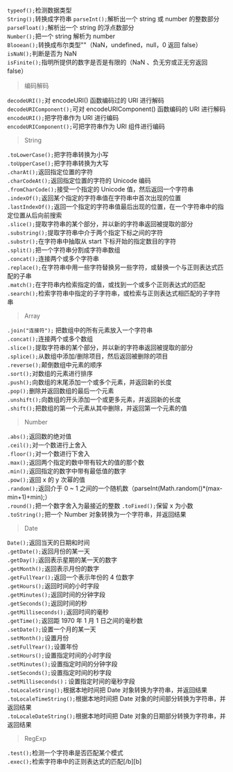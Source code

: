 `typeof();`检测数据类型  
`String();`转换成字符串
`parseInt();`解析出一个 string 或 number 的整数部分  
`parseFloat();`解析出一个 string 的浮点数部分  
`Number();`把一个 string 解析为 number  
`Blooean();`转换成布尔类型""（NaN，undefined，null，0 返回 false）  
`isNaN();`判断是否为 NaN  
`isFinite();`指明所提供的数字是否是有限的（NaN 、负无穷或正无穷返回 false）

> 编码解码

`decodeURI();`对 encodeURI() 函数编码过的 URI 进行解码  
`decodeURIComponent();`可对 encodeURIComponent() 函数编码的 URI 进行解码  
`encodeURI();`把字符串作为 URI 进行编码  
`encodeURIComponent();`可把字符串作为 URI 组件进行编码

> String

`.toLowerCase();`把字符串转换为小写  
`.toUpperCase();`把字符串转换为大写  
`.charAt();`返回指定位置的字符  
`.charCodeAt();`返回指定位置的字符的 Unicode 编码  
`.fromCharCode();`接受一个指定的 Unicode 值，然后返回一个字符串  
`.indexOf();`返回某个指定的字符串值在字符串中首次出现的位置  
`.lastIndexOf();`返回一个指定的字符串值最后出现的位置，在一个字符串中的指定位置从后向前搜索  
`.slice();`提取字符串的某个部分，并以新的字符串返回被提取的部分  
`.substring();`提取字符串中介于两个指定下标之间的字符  
`.substr();`在字符串中抽取从 start 下标开始的指定数目的字符  
`.split();`把一个字符串分割成字符串数组  
`.concat();`连接两个或多个字符串  
`.replace();`在字符串中用一些字符替换另一些字符，或替换一个与正则表达式匹配的子串  
`.match();`在字符串内检索指定的值，或找到一个或多个正则表达式的匹配  
`.search();`检索字符串中指定的子字符串，或检索与正则表达式相匹配的子字符串

> Array

`.join("连接符");` 把数组中的所有元素放入一个字符串  
`.concat();`连接两个或多个数组  
`.slice();`提取字符串的某个部分，并以新的字符串返回被提取的部分  
`.splice();`从数组中添加/删除项目，然后返回被删除的项目  
`.reverse();`颠倒数组中元素的顺序  
`.sort();`对数组的元素进行排序  
`.push();`向数组的末尾添加一个或多个元素，并返回新的长度  
`.pop();`删除并返回数组的最后一个元素  
`.unshift();`向数组的开头添加一个或更多元素，并返回新的长度  
`.shift();`把数组的第一个元素从其中删除，并返回第一个元素的值

> Number

`.abs();`返回数的绝对值  
`.ceil();`对一个数进行上舍入  
`.floor();`对一个数进行下舍入  
`.max();`返回两个指定的数中带有较大的值的那个数  
`.min();`返回指定的数字中带有最低值的数字  
`.pow();`返回 x 的 y 次幂的值  
`.random();`返回介于 0 ~ 1 之间的一个随机数（parseInt(Math.random()\*(max-min+1)+min);）  
`.round();`把一个数字舍入为最接近的整数
`.toFixed();`保留 x 为小数  
`.toString();`把一个 Number 对象转换为一个字符串，并返回结果

> Date

`Date();`返回当天的日期和时间  
`.getDate();`返回月份的某一天  
`.getDay();`返回表示星期的某一天的数字  
`.getMonth();`返回表示月份的数字  
`.getFullYear();`返回一个表示年份的 4 位数字  
`.getHours();`返回时间的小时字段  
`.getMinutes();`返回时间的分钟字段  
`.getSeconds();`返回时间的秒  
`.getMilliseconds();`返回时间的毫秒  
`.getTime();`返回距 1970 年 1 月 1 日之间的毫秒数  
`.setDate();`设置一个月的某一天  
`.setMonth();`设置月份  
`.setFullYear();`设置年份  
`.setHours();`设置指定时间的小时字段  
`.setMinutes();`设置指定时间的分钟字段  
`.setSeconds();`设置指定时间的秒字段  
`.setMilliseconds()；`设置指定时间的毫秒字段  
`.toLocaleString();`根据本地时间把 Date 对象转换为字符串，并返回结果  
`.toLocaleTimeString();`根据本地时间把 Date 对象的时间部分转换为字符串，并返回结果  
`.toLocaleDateString();`根据本地时间把 Date 对象的日期部分转换为字符串，并返回结果

> RegExp

`.test();`检测一个字符串是否匹配某个模式  
`.exec();`检索字符串中的正则表达式的匹配[/b][b]
